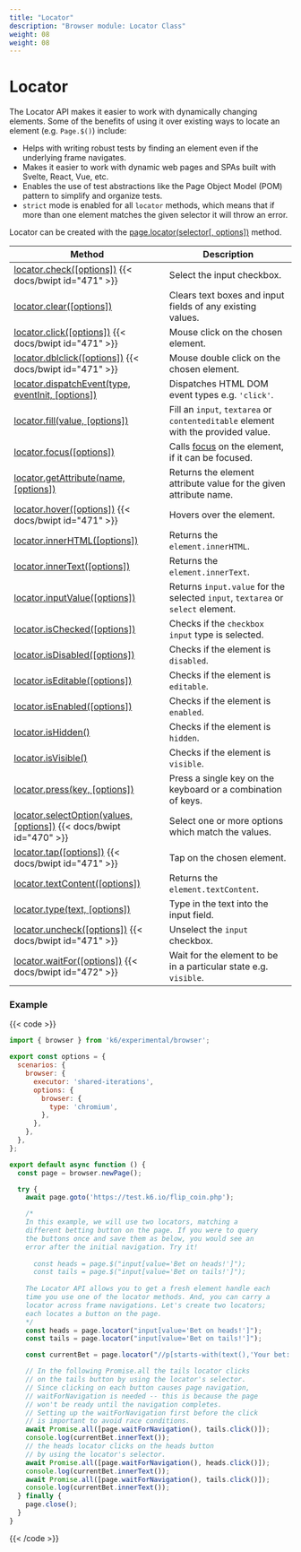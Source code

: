 ```yaml
---
title: "Locator"
description: "Browser module: Locator Class"
weight: 08
weight: 08
---
```


# Locator

The Locator API makes it easier to work with dynamically changing elements. Some of the benefits of using it over existing ways to locate an element (e.g. `Page.$()`) include:

- Helps with writing robust tests by finding an element even if the underlying frame navigates.
- Makes it easier to work with dynamic web pages and SPAs built with Svelte, React, Vue, etc.
- Enables the use of test abstractions like the Page Object Model (POM) pattern to simplify and organize tests.
- `strict` mode is enabled for all `locator` methods, which means that if more than one element matches the given selector it will throw an error.

Locator can be created with the [page.locator(selector[, options])](https://grafana.com/docs/k6/<K6_VERSION>/javascript-api/k6-experimental/browser/page/locator) method.

| Method                                                                                                                                                            | Description                                                                                                             |
| ----------------------------------------------------------------------------------------------------------------------------------------------------------------- | ----------------------------------------------------------------------------------------------------------------------- |
| [locator.check([options])](https://grafana.com/docs/k6/<K6_VERSION>/javascript-api/k6-experimental/browser/locator/check) {{< docs/bwipt id="471" >}}                       | Select the input checkbox.                                                                                              |
| [locator.clear([options])](https://grafana.com/docs/k6/<K6_VERSION>/javascript-api/k6-experimental/browser/locator/clear)                                         | Clears text boxes and input fields of any existing values.                                                              |
| [locator.click([options])](https://grafana.com/docs/k6/<K6_VERSION>/javascript-api/k6-experimental/browser/locator/click) {{< docs/bwipt id="471" >}}                       | Mouse click on the chosen element.                                                                                      |
| [locator.dblclick([options])](https://grafana.com/docs/k6/<K6_VERSION>/javascript-api/k6-experimental/browser/locator/dblclick) {{< docs/bwipt id="471" >}}                 | Mouse double click on the chosen element.                                                                               |
| [locator.dispatchEvent(type, eventInit, [options])](https://grafana.com/docs/k6/<K6_VERSION>/javascript-api/k6-experimental/browser/locator/dispatchevent)        | Dispatches HTML DOM event types e.g. `'click'`.                                                                         |
| [locator.fill(value, [options])](https://grafana.com/docs/k6/<K6_VERSION>/javascript-api/k6-experimental/browser/locator/fill)                                    | Fill an `input`, `textarea` or `contenteditable` element with the provided value.                                       |
| [locator.focus([options])](https://grafana.com/docs/k6/<K6_VERSION>/javascript-api/k6-experimental/browser/locator/focus)                                         | Calls [focus](https://developer.mozilla.org/en-US/docs/Web/API/HTMLElement/focus) on the element, if it can be focused. |
| [locator.getAttribute(name, [options])](https://grafana.com/docs/k6/<K6_VERSION>/javascript-api/k6-experimental/browser/locator/getattribute)                     | Returns the element attribute value for the given attribute name.                                                       |
| [locator.hover([options])](https://grafana.com/docs/k6/<K6_VERSION>/javascript-api/k6-experimental/browser/locator/hover) {{< docs/bwipt id="471" >}}                       | Hovers over the element.                                                                                                |
| [locator.innerHTML([options])](https://grafana.com/docs/k6/<K6_VERSION>/javascript-api/k6-experimental/browser/locator/innerhtml)                                 | Returns the `element.innerHTML`.                                                                                        |
| [locator.innerText([options])](https://grafana.com/docs/k6/<K6_VERSION>/javascript-api/k6-experimental/browser/locator/innertext)                                 | Returns the `element.innerText`.                                                                                        |
| [locator.inputValue([options])](https://grafana.com/docs/k6/<K6_VERSION>/javascript-api/k6-experimental/browser/locator/inputvalue)                               | Returns `input.value` for the selected `input`, `textarea` or `select` element.                                         |
| [locator.isChecked([options])](https://grafana.com/docs/k6/<K6_VERSION>/javascript-api/k6-experimental/browser/locator/ischecked)                                 | Checks if the `checkbox` `input` type is selected.                                                                      |
| [locator.isDisabled([options])](https://grafana.com/docs/k6/<K6_VERSION>/javascript-api/k6-experimental/browser/locator/isdisabled)                               | Checks if the element is `disabled`.                                                                                    |
| [locator.isEditable([options])](https://grafana.com/docs/k6/<K6_VERSION>/javascript-api/k6-experimental/browser/locator/iseditable)                               | Checks if the element is `editable`.                                                                                    |
| [locator.isEnabled([options])](https://grafana.com/docs/k6/<K6_VERSION>/javascript-api/k6-experimental/browser/locator/isenabled)                                 | Checks if the element is `enabled`.                                                                                     |
| [locator.isHidden()](https://grafana.com/docs/k6/<K6_VERSION>/javascript-api/k6-experimental/browser/locator/ishidden)                                            | Checks if the element is `hidden`.                                                                                      |
| [locator.isVisible()](https://grafana.com/docs/k6/<K6_VERSION>/javascript-api/k6-experimental/browser/locator/isvisible)                                          | Checks if the element is `visible`.                                                                                     |
| [locator.press(key, [options])](https://grafana.com/docs/k6/<K6_VERSION>/javascript-api/k6-experimental/browser/locator/press)                                    | Press a single key on the keyboard or a combination of keys.                                                            |
| [locator.selectOption(values, [options])](https://grafana.com/docs/k6/<K6_VERSION>/javascript-api/k6-experimental/browser/locator/selectoption) {{< docs/bwipt id="470" >}} | Select one or more options which match the values.                                                                      |
| [locator.tap([options])](https://grafana.com/docs/k6/<K6_VERSION>/javascript-api/k6-experimental/browser/locator/tap) {{< docs/bwipt id="471" >}}                           | Tap on the chosen element.                                                                                              |
| [locator.textContent([options])](https://grafana.com/docs/k6/<K6_VERSION>/javascript-api/k6-experimental/browser/locator/textcontent)                             | Returns the `element.textContent`.                                                                                      |
| [locator.type(text, [options])](https://grafana.com/docs/k6/<K6_VERSION>/javascript-api/k6-experimental/browser/locator/type)                                     | Type in the text into the input field.                                                                                  |
| [locator.uncheck([options])](https://grafana.com/docs/k6/<K6_VERSION>/javascript-api/k6-experimental/browser/locator/uncheck) {{< docs/bwipt id="471" >}}                   | Unselect the `input` checkbox.                                                                                          |
| [locator.waitFor([options])](https://grafana.com/docs/k6/<K6_VERSION>/javascript-api/k6-experimental/browser/locator/waitfor) {{< docs/bwipt id="472" >}}                   | Wait for the element to be in a particular state e.g. `visible`.                                                        |

### Example

{{< code >}}

```javascript
import { browser } from 'k6/experimental/browser';

export const options = {
  scenarios: {
    browser: {
      executor: 'shared-iterations',
      options: {
        browser: {
          type: 'chromium',
        },
      },
    },
  },
};

export default async function () {
  const page = browser.newPage();

  try {
    await page.goto('https://test.k6.io/flip_coin.php');

    /*
    In this example, we will use two locators, matching a
    different betting button on the page. If you were to query
    the buttons once and save them as below, you would see an
    error after the initial navigation. Try it!
  
      const heads = page.$("input[value='Bet on heads!']");
      const tails = page.$("input[value='Bet on tails!']");
  
    The Locator API allows you to get a fresh element handle each
    time you use one of the locator methods. And, you can carry a
    locator across frame navigations. Let's create two locators;
    each locates a button on the page.
    */
    const heads = page.locator("input[value='Bet on heads!']");
    const tails = page.locator("input[value='Bet on tails!']");

    const currentBet = page.locator("//p[starts-with(text(),'Your bet: ')]");

    // In the following Promise.all the tails locator clicks
    // on the tails button by using the locator's selector.
    // Since clicking on each button causes page navigation,
    // waitForNavigation is needed -- this is because the page
    // won't be ready until the navigation completes.
    // Setting up the waitForNavigation first before the click
    // is important to avoid race conditions.
    await Promise.all([page.waitForNavigation(), tails.click()]);
    console.log(currentBet.innerText());
    // the heads locator clicks on the heads button
    // by using the locator's selector.
    await Promise.all([page.waitForNavigation(), heads.click()]);
    console.log(currentBet.innerText());
    await Promise.all([page.waitForNavigation(), tails.click()]);
    console.log(currentBet.innerText());
  } finally {
    page.close();
  }
}
```

{{< /code >}}
